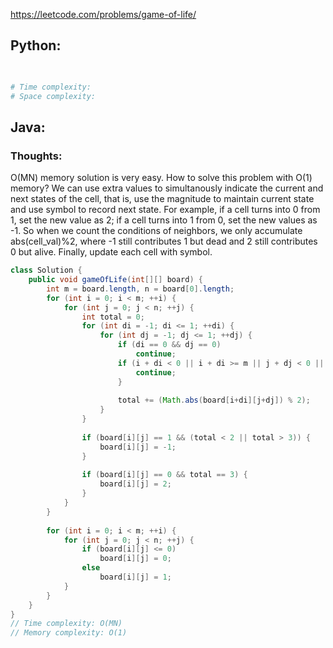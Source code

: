 <https://leetcode.com/problems/game-of-life/> 

## Python:
```python

        
# Time complexity: 
# Space complexity: 
```

## Java:
### Thoughts:
O(MN) memory solution is very easy. How to solve this problem with O(1) memory? We can use extra values to simultanously indicate the current and next states of the cell, that is, use the
magnitude to maintain current state and use symbol to record next state. For example, if a cell turns into 0 from 1, set the new value as 2; if a cell turns into 1 from 0, set the new values 
as -1. So when we count the conditions of neighbors, we only accumulate abs(cell_val)%2, where -1 still contributes 1 but dead and 2 still contributes 0 but alive. Finally, update each cell with symbol.

```java
class Solution {
    public void gameOfLife(int[][] board) {
        int m = board.length, n = board[0].length;
        for (int i = 0; i < m; ++i) {
            for (int j = 0; j < n; ++j) {
                int total = 0;
                for (int di = -1; di <= 1; ++di) {
                    for (int dj = -1; dj <= 1; ++dj) {
                        if (di == 0 && dj == 0)
                            continue;
                        if (i + di < 0 || i + di >= m || j + dj < 0 || j + dj >= n) {
                            continue;
                        }
                        
                        total += (Math.abs(board[i+di][j+dj]) % 2);
                    }
                }
                
                if (board[i][j] == 1 && (total < 2 || total > 3)) {
                    board[i][j] = -1;
                }
                
                if (board[i][j] == 0 && total == 3) {
                    board[i][j] = 2;
                }
            }
        }
        
        for (int i = 0; i < m; ++i) {
            for (int j = 0; j < n; ++j) {
                if (board[i][j] <= 0)
                    board[i][j] = 0;
                else
                    board[i][j] = 1;
            }
        }
    }
}
// Time complexity: O(MN)
// Memory complexity: O(1)
```
